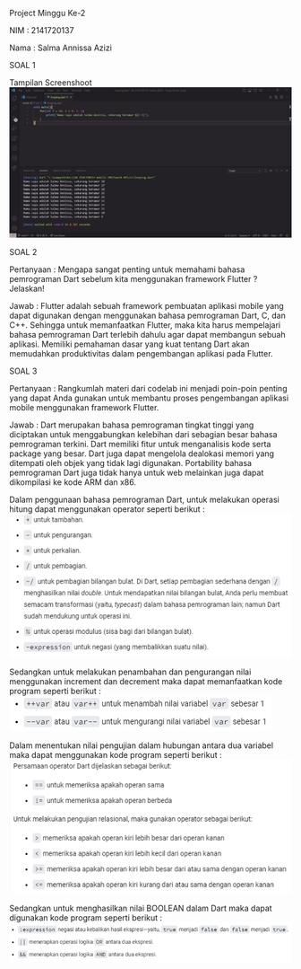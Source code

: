 Project Minggu Ke-2

NIM : 2141720137

Nama : Salma Annissa Azizi

SOAL 1

Tampilan Screenshoot
![Screenshoot looping](docs/looping.PNG)

SOAL 2

Pertanyaan : Mengapa sangat penting untuk memahami bahasa pemrograman Dart sebelum kita menggunakan framework Flutter ? Jelaskan!

Jawab : Flutter adalah sebuah framework pembuatan aplikasi mobile yang dapat digunakan dengan menggunakan bahasa pemrograman Dart, C, dan C++. Sehingga untuk memanfaatkan Flutter, maka kita harus mempelajari bahasa pemrograman Dart terlebih dahulu agar dapat membangun sebuah aplikasi. Memiliki pemahaman dasar yang kuat tentang Dart akan memudahkan produktivitas dalam pengembangan aplikasi pada Flutter.

SOAL 3

Pertanyaan : Rangkumlah materi dari codelab ini menjadi poin-poin penting yang dapat Anda gunakan untuk membantu proses pengembangan aplikasi mobile menggunakan framework Flutter.

Jawab : Dart merupakan bahasa pemrograman tingkat tinggi yang diciptakan untuk menggabungkan kelebihan dari sebagian besar bahasa pemrograman terkini. Dart memiliki fitur untuk menganalisis kode serta package yang besar. Dart juga dapat mengelola dealokasi memori yang ditempati oleh objek yang tidak lagi digunakan. Portability bahasa pemrograman Dart juga tidak hanya untuk web melainkan juga dapat dikompilasi ke kode ARM dan x86.

Dalam penggunaan bahasa pemrograman Dart, untuk melakukan operasi hitung dapat menggunakan operator seperti berikut :
![Screenshoot looping](docs/operasihitung.PNG)

Sedangkan untuk melakukan penambahan dan pengurangan nilai menggunakan increment dan decrement maka dapat memanfaatkan kode program seperti berikut :
![Screenshoot looping](docs/incrementdecrement.PNG)

Dalam menentukan nilai pengujian dalam hubungan antara dua variabel maka dapat menggunakan kode program seperti berikut :
![Screenshoot looping](docs/relasi.PNG)

Sedangkan untuk menghasilkan nilai BOOLEAN dalam Dart maka dapat digunakan kode program seperti berikut :
![Screenshoot looping](docs/boolean.PNG)